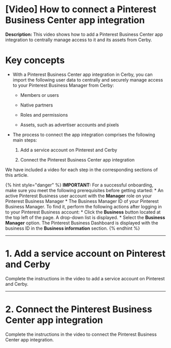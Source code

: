 # [Video] How to connect a Pinterest Business Center app integration

**Description:** This video shows how to add a Pinterest Business Center app integration to centrally manage access to it and its assets from Cerby.

# **Key concepts**

  * With a Pinterest Business Center app integration in Cerby, you can import the following user data to centrally and securely manage access to your Pinterest Business Manager from Cerby:

    * Members or users

    * Native partners

    * Roles and permissions

    * Assets, such as advertiser accounts and pixels

  * The process to connect the app integration comprises the following main steps:

    1. Add a service account on Pinterest and Cerby

    2. Connect the Pinterest Business Center app integration

We have included a video for each step in the corresponding sections of this
article.

{% hint style="danger" %} **IMPORTANT:** For a successful onboarding, make
sure you meet the following prerequisites before getting started: * An active
Pinterest Business user account with the **Manager** role on your Pinterest
Business Manager * The Business Manager ID of your Pinterest Business Manager.
To find it, perform the following actions after logging in to your Pinterest
Business account: * Click the **Business** button located at the top left of
the page. A drop-down list is displayed. * Select the **Business Manager**
option. The Pinterest Business Dashboard is displayed with the business ID in
the **Business information** section. {% endhint %}

* * *

# **1\. Add a service account on Pinterest and Cerby**

Complete the instructions in the video to add a service account on Pinterest
and Cerby.

* * *

# **2\. Connect the Pinterest Business Center app integration**

Complete the instructions in the video to connect the Pinterest Business
Center app integration.

